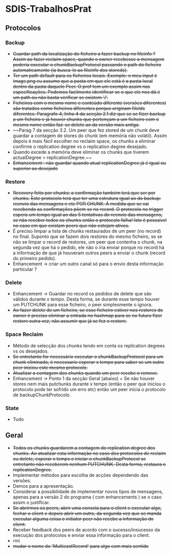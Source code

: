 # SDIS-TrabalhosPrat

## Protocolos

### Backup
* ~~Guardar path da localização do ficheiro a fazer backup no fileinfo ? Assim ao fazer reclaim space, quando o owner recebesse a mensagem poderia executar o chunkBackupProtocol passando o path do ficheiro automaticamente (ia busca-lo ao fileinfo dos storeds).~~
* ~~Ter um path default para os ficheiros locais. Exemplo: o meu input é image.png eu assumo que a pasta em que ele está é a pasta local dentro da pasta daquele Peer. O prof tem um exemplo assim nas especificações. Podemos facilmente identificar se o que ele nos dá é um path ou não basta verificar se existem '/'.~~
* ~~Ficheiros com o mesmo nome e conteúdo diferente (versões diferentes) são tratados como ficheiros diferentes porque originam fileIds diferentes. Paragrafo 4, linha 4 da secção 2.1 diz que se se fizer backup a um ficheiro e já houver chunks que pertençam a um ficheiro com o mesmo nome então faz-se delete ao da versão mais antiga.~~
* ~~Parag 7 da secção 3.2. Um peer que fez stored de um chunk deve guardar a contagem de stores do chunk (em memória não volátil). Assim depois é mais fácil escolher no reclaim space, os chunks a eliminar confirme o replication degree vs o replication degree desejado.
* Quando excede a memória deve eliminar os chunks que tiverem actualDegree > replicationDegree.~~
* ~~Enhancement : não guardar quando atual replicationDegree já é igual ou superior ao desejado~~

### Restore
* ~~Recovery feito por chunks: a confirmação também terá que ser por chunks. Este protocolo terá que ter uma estrutura igual ao do backup: reenvio das mensagens e etc POR CHUNK. À medida que se vai recebendo as confirmações põem se no record. O protocolo no trigger espera um tempo igual ao das 5 tentativas do reenvio das mensagens, se não receber todos os chunks então o protocolo falha! Isto é posssível no caso em que existam peers que não estejam ativos.~~
* É preciso limpar a lista de chunks restaurados de um peer (no record) no final. Suponto que se fazem dois restores do mesmo ficheiro, se se não se limpar o record de restores, um peer que contenha o chunk, na segunda vez que há o pedido, ele não o iria enviar porque no record há a informação de que já houveram outros peers a enviar o chunk (record do primeiro pedido).
* Enhancement -> criar um outro canal só para o envio desta informação particular ?

### Delete
* Enhancement -> Guardar no record os pedidos de delete que são válidos durante x tempo. Desta forma, se durante esse tempo houver um PUTCHUNK para esse ficheiro, o peer simplesmente o ignora.
* ~~Ao fazer delete de um ficheiro, se esse ficheiro estiver nos restores do owner é preciso eliminar a entrada no hashmap para se no futuro fizer restore outra vez, não assumir que já se fez o restore.~~

### Space Reclaim
* Método de selecção dos chunks tendo em conta os replication degrees vs os desejados.
* ~~Se entretanto for necessário executar o chunkBackupProtocol para um chunk eliminado, é necessario esperar x tempo para saber se um outro peer iniciou este mesmo protocolo.~~
* ~~Atualizar a contagem dos chunks quando um peer recebe o remove.~~
* Enhancement -> Ponto 1 da secção Geral (abaixo) + Se não houver stores nem mais putchunks durante x tempo (então o peer que iniciou o protocolo pode ter sofrido um erro etc) então um peer inicia o protocolo de backupChunkProtocolo.

### State
* Tudo

## Geral
* ~~Todos os chunks guardarem a contagem do replication degree dos chunks. Ao atualizar esta informação no caso dos protocolos de reclaim ou delete, esperar x tempo e iniciar o chunkBackupProtocol se entretanto não receberem nenhum PUTCHUNK. Desta forma, restaura o replicationDegree.~~
* Implementar métodos para escolha de acções dependendo das versões.
* Demos para a apresentação.
* Considerar a possibilidade de implementar novos tipos de mensagens, apenas para a versão 2 do programa ( com enhancements ) se o caso assim o justificar.
* ~~Se abrirmos os peers, abrir uma consola para o client e executar algo, fechar o client e depois abrir um outro, da segunda vez que se manda executar alguma coisa o initiator peer não recebe a informação do client.~~
* Receber feedback dos peers de acordo com o sucesso/insucesso da execução dos protocolos e enviar essa informação para o client.
* rmi
* ~~mudar o nome do 'MulticastRecord' para algo com mais sentido~~
